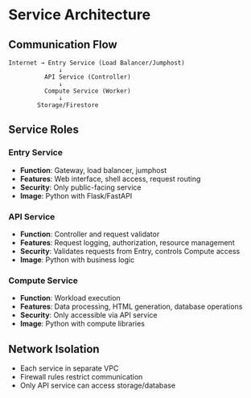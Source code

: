 # Service Architecture

## Communication Flow

```text
Internet → Entry Service (Load Balancer/Jumphost)
              ↓
          API Service (Controller)
              ↓
          Compute Service (Worker)
              ↓
        Storage/Firestore
```

## Service Roles

### Entry Service
- **Function**: Gateway, load balancer, jumphost
- **Features**: Web interface, shell access, request routing
- **Security**: Only public-facing service
- **Image**: Python with Flask/FastAPI

### API Service  
- **Function**: Controller and request validator
- **Features**: Request logging, authorization, resource management
- **Security**: Validates requests from Entry, controls Compute access
- **Image**: Python with business logic

### Compute Service
- **Function**: Workload execution
- **Features**: Data processing, HTML generation, database operations  
- **Security**: Only accessible via API service
- **Image**: Python with compute libraries

## Network Isolation
- Each service in separate VPC
- Firewall rules restrict communication
- Only API service can access storage/database
